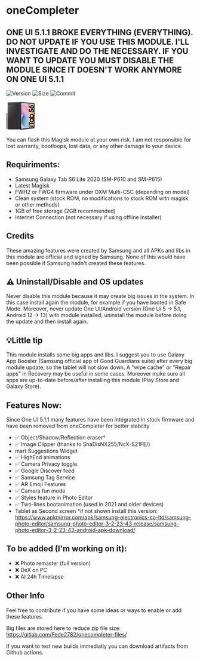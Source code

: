 # oneCompleter


## ONE UI 5.1.1 BROKE EVERYTHING (EVERYTHING). DO NOT UPDATE IF YOU USE THIS MODULE. I'LL INVESTIGATE AND DO THE NECESSARY. IF YOU WANT TO UPDATE YOU MUST DISABLE THE MODULE SINCE IT DOESN'T WORK ANYMORE ON ONE UI 5.1.1

![Version](https://img.shields.io/github/v/release/Fede2782/oneCompleter?style=flat"/>)
![Size](https://img.shields.io/github/repo-size/Fede2782/oneCompleter?style=flat"/>)
![Commit](https://img.shields.io/github/last-commit/Fede2782/oneCompleter/stable?style=flat-square"/>)

<img src="https://github.com/Fede2782/oneCompleter/blob/stable/img/Clipped_image_20230619_182601.png?raw=true"  width="15%" height="15%">

You can flash this Magisk module at your own risk. I am not responsible for lost warranty, bootloops, lost data, or any other damage to your device.

## Requiriments:
- Samsung Galaxy Tab S6 Lite 2020 (SM-P610 and SM-P615)
- Latest Magisk
- FWH2 or FWG4 firmware under OXM Multi-CSC (depending on model)
- Clean system (stock ROM, no modifications to stock ROM with magisk or other methods)
- 1GB of free storage (2GB recommended)
- Internet Connection (not necessary if using offline installer)

## Credits
These amazing features were created by Samsung and all APKs and libs in this module are official and signed by Samsung. None of this would have been possible if Samsung hadn't created these features.

## ⚠️ Uninstall/Disable and OS updates
Never disable this module because it may create big issues in the system. In this case install again the module, for example if you have booted in Safe Mode. Moreover, never update One UI/Android version (One Ui 5 -> 5.1, Android 12 -> 13) with module installed, uninstall the module before doing the update and then install again. 

## 💡Little tip

This module installs some big apps and libs. I suggest you to use Galaxy App Booster (Samsung official app of Good Guardians suite) after every big module update, so the tablet will not slow down. A "wipe cache" or "Repair apps" in Recovery may be useful in some cases. Moreover make sure all apps are up-to-date before/after installing this module (Play Store and Galaxy Store).

## Features Now:
Since One UI 5.1.1 many features have been integrated in stock firmware and have been removed from oneCompleter for better stability

- ✅️ Object/Shadow/Reflection eraser* 
- ✅️ Image Clipper (thanks to ShaDisNX255/NcX-S21FE/) 
- mart Suggestions Widget 
- ✅️ HighEnd animations 
- ✅️ Camera Privacy toggle 
- ✅️ Google Discover feed 
- ✅️ Samsung Tag Service 
- ✅️ AR Emoji Features 
- ✅️ Camera fun mode
- ✅️ Styles feature in Photo Editor 
- ✅️ Two-lines bootanimation (used in 2021 and older devices) 
- Tablet as Second screen
*if not shown install this version: https://www.apkmirror.com/apk/samsung-electronics-co-ltd/samsung-photo-editor/samsung-photo-editor-3-2-23-43-release/samsung-photo-editor-3-2-23-43-android-apk-download/

## To be added (I'm working on it):
- ❌️ Photo remaster (full version)
- ❌️ DeX on PC
- ❌️ AI 24h Timelapse

## Other Info
Feel free to contribute if you have some ideas or ways to enable or add these features.

Big files are stored here to reduce zip file size: https://gitlab.com/Fede2782/onecompleter-files/

If you want to test new builds immediatly you can download artifacts from Github actions.
